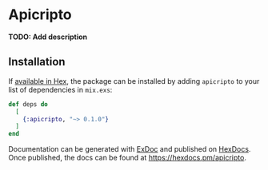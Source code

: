 # Apicripto

**TODO: Add description**

## Installation

If [available in Hex](https://hex.pm/docs/publish), the package can be installed
by adding `apicripto` to your list of dependencies in `mix.exs`:

```elixir
def deps do
  [
    {:apicripto, "~> 0.1.0"}
  ]
end
```

Documentation can be generated with [ExDoc](https://github.com/elixir-lang/ex_doc)
and published on [HexDocs](https://hexdocs.pm). Once published, the docs can
be found at <https://hexdocs.pm/apicripto>.

